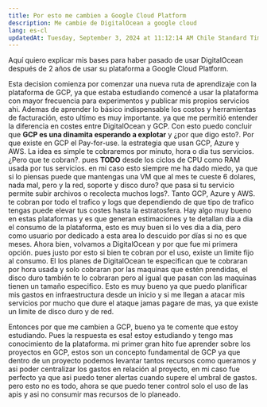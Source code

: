 ```yaml
---
title: Por esto me cambien a Google Cloud Platform
description: Me cambie de DigitalOcean a google cloud
lang: es-cl
updatedAt: Tuesday, September 3, 2024 at 11:12:14 AM Chile Standard Time
---
```


Aquí quiero explicar mis bases para haber pasado de usar DigitalOcean después de 2 años de usar su plataforma a Google Cloud Platform.

Esta decision comienza por comenzar una nueva ruta de aprendizaje con la plataforma de GCP, ya que estaba estudiando comencé a usar la plataforma con mayor frecuencia para experimentos y publicar mis propios servicios ahi. Ademas de aprender lo básico indispensable los costos y herramientas de facturación, esto ultimo es muy importante. ya que me permitió entender la diferencia en costes entre DigitalOcean y GCP. Con esto puedo concluir que **GCP es una dinamita esperando a explotar** y ¿por que digo esto?. Por que existe en GCP el Pay-for-use. la estrategia que usan GCP, Azure y AWS. La idea es simple te cobraremos por minuto, hora o dia tus servicios. ¿Pero que te cobran?. pues **TODO** desde los ciclos de CPU como RAM usada por tus servicios. en mi caso esto siempre me ha dado miedo, ya que si lo piensas puede que mantengas una VM que al mes te cueste 6 dolares, nada mal, pero y la red, soporte y disco duro? que pasa si tu servicio permite subir archivos o recolecta muchos logs?. Tanto GCP, Azure y AWS. te cobran por todo el trafico y logs que dependiendo de que tipo de trafico tengas puede elevar tus costes hasta la estratosfera. Hay algo muy bueno en estas plataformas y es que generan estimaciones y te detallan dia a dia el consumo de la plataforma, esto es muy buen si lo ves dia a dia, pero como usuario por dedicado a esta area lo descuido por días si no es que meses. Ahora bien, volvamos a DigitalOcean y por que fue mi primera opción. pues justo por esto si bien te cobran por el uso, existe un limite fijo al consumo. El los planes de DigitalOcean te especifican que te cobraran por hora usada y solo cobraran por las maquinas que estén prendidas, el disco duro también te lo cobraran pero al igual que pasan con las maquinas tienen un tamaño especifico. Esto es muy bueno ya que puedo planificar mis gastos en infraestructura desde un inicio y si me llegan a atacar mis servicios por mucho que dure el ataque jamas pagare de mas, ya que existe un limite de disco duro y de red.

Entonces por que me cambien a GCP, bueno ya te comente que estoy estudiando. Pues la respuesta es esa! estoy estudiando y tengo mas conocimiento de la plataforma. mi primer gran hito fue aprender sobre los proyectos en GCP, estos son un concepto fundamental de GCP ya que dentro de un proyecto podemos levantar tantos recursos como queramos y asi poder centralizar los gastos en relación al proyecto, en mi caso fue perfecto ya que asi puedo tener alertas cuando supere el umbral de gastos. pero esto no es todo, ahora se que puedo tener control solo el uso de las apis y asi no consumir mas recursos de lo planeado.

